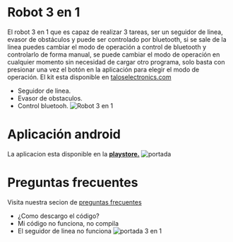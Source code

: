 # Robot 3 en 1
El robot 3 en 1 que es capaz de realizar 3 tareas, ser un seguidor de linea, evasor de obstáculos y puede ser controlado por bluetooth, si se sale de la linea puedes cambiar el modo de operación a control de bluetooth y controlarlo de forma manual, se puede cambiar el modo de operación en cualquier momento sin necesidad de cargar otro programa, solo basta con presionar una vez el botón en la aplicación para elegir el modo de operación.
El kit esta disponible en [taloselectronics.com](https://www.taloselectronics.com/products/kit-para-armar-robot-3-en-1-para-arduino-tutorial-codigo-app "taloselectronics.com ")
- Seguidor de linea.
- Evasor de obstaculos.
- Control bluetooh.
![Robot 3 en 1](https://cdn.shopify.com/s/files/1/0020/8027/6524/products/IMG_7084_1800x1800.JPG?v=1561414357 "Robot 3 en 1")
# Aplicación android
La aplicacion esta disponible en la [**playstore.**](https://play.google.com/store/apps/details?id=appinventor.ai_Rafa_lozano_rolon.Robot_3N1&hl=es "playstore")
![portada](https://raw.githubusercontent.com/TalosElectronics1/Robot-3-en-1/master/Diagramas/3n1.jpg)

# Preguntas frecuentes
Visita nuestra secion de [preguntas frecuentes](https://www.taloselectronics.com/blogs/tutoriales/faq-kit-3-en-1)
- ¿Como descargo el código?
- Mi código no funciona, no compila
- El seguidor de linea no funciona
![portada 3 en 1](https://raw.githubusercontent.com/TalosElectronics1/Robot-3-en-1/master/Diagramas/portada_faq_3n1.png "portada 3 en 1")

